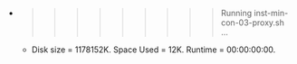 * >>>>>>>>> Running inst-min-con-03-proxy.sh ...
  * Disk size = 1178152K. Space Used = 12K. Runtime = 00:00:00:00.
